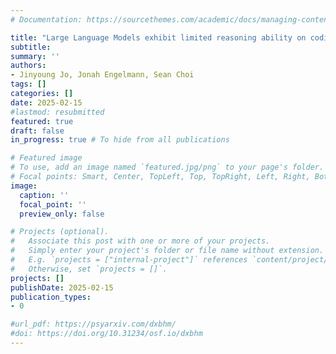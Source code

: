 ```yaml
---
# Documentation: https://sourcethemes.com/academic/docs/managing-content/

title: "Large Language Models exhibit limited reasoning ability on coding problems (submitted)"
subtitle:
summary: ''
authors:
- Jinyoung Jo, Jonah Engelmann, Sean Choi
tags: []
categories: []
date: 2025-02-15
#lastmod: resubmitted
featured: true
draft: false
in_progress: true # To hide from all publications

# Featured image
# To use, add an image named `featured.jpg/png` to your page's folder.
# Focal points: Smart, Center, TopLeft, Top, TopRight, Left, Right, BottomLeft, Bottom, BottomRight.
image:
  caption: ''
  focal_point: ''
  preview_only: false

# Projects (optional).
#   Associate this post with one or more of your projects.
#   Simply enter your project's folder or file name without extension.
#   E.g. `projects = ["internal-project"]` references `content/project/deep-learning/index.md`.
#   Otherwise, set `projects = []`.
projects: []
publishDate: 2025-02-15
publication_types:
- 0

#url_pdf: https://psyarxiv.com/dxbhm/
#doi: https://doi.org/10.31234/osf.io/dxbhm
---
```

